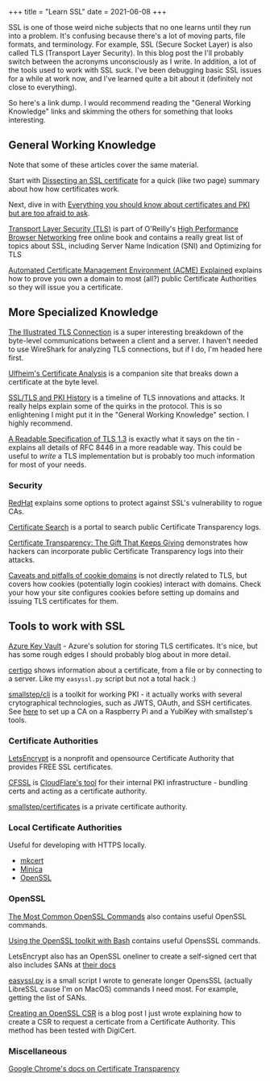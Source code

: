 +++
title = "Learn SSL"
date = 2021-06-08
+++

SSL is one of those weird niche subjects that no one learns until they run into a problem. It's confusing because there's a lot of moving parts, file formats, and terminology. For example, SSL (Secure Socket Layer) is also called TLS (Transport Layer Security). In this blog post the I'll probably switch between the acronyms unconsciously as I write. In addition, a lot of the tools used to work with SSL suck. I've been debugging basic SSL issues for a while at work now, and I've learned quite a bit about it (definitely not close to everything). 

So here's a link dump. I would recommend reading the "General Working Knowledge" links and skimming the others for something that looks interesting.

## General Working Knowledge

Note that some of these articles cover the same material.

Start with [Dissecting an SSL certificate](https://jvns.ca/blog/2017/01/31/whats-tls/) for a quick (like two page) summary about how how certificates work.

Next, dive in with [Everything you should know about certificates and PKI but are too afraid to ask](https://smallstep.com/blog/everything-pki/). 

[Transport Layer Security (TLS)](https://hpbn.co/transport-layer-security-tls/) is part of O'Reilly's [High Performance Browser Networking](https://hpbn.co/) free online book and contains a really great list of topics about SSL, including Server Name Indication (SNI) and Optimizing for TLS

[Automated Certificate Management Environment (ACME) Explained](https://sectigo.com/resource-library/what-is-acme-protocol) explains how to prove you own a domain to most (all?) public Certificate Authorities so they will issue you a certificate.

## More Specialized Knowledge

[The Illustrated TLS Connection](https://tls.ulfheim.net/) is a super interesting breakdown of the byte-level communications between a client and a server. I haven't needed to use WireShark for analyzing TLS connections, but if I do, I'm headed here first.

[Ulfheim's Certificate Analysis](https://tls13.ulfheim.net/certificate.html) is a companion site that breaks down a certificate at the byte level.

[SSL/TLS and PKI History](https://www.feistyduck.com/ssl-tls-and-pki-history/) is a timeline of TLS innovations and attacks. It really helps explain some of the quirks in the protocol. This is so enlightening I might put it in the "General Working Knowledge" section. I highly recommend.

[A Readable Specification of TLS 1.3](https://davidwong.fr/tls13/) is exactly what it says on the tin - explains all details of RFC 8446 in a more readable way. This could be useful to *write* a TLS implementation but is probably too much information for most of your needs.

### Security

[RedHat](https://www.redhat.com/sysadmin/pki-protection) explains some options to protect against SSL's vulnerability to rogue CAs.

[Certificate Search](https://crt.sh/) is a portal to search public Certificate Transparency logs.

[Certificate Transparency: The Gift That Keeps Giving](https://blog.rapid7.com/2018/01/04/certificate-transparency-the-gift-that-keeps-giving/) demonstrates how hackers can incorporate public Certificate Transparency logs into their attacks.

[Caveats and pitfalls of cookie domains](https://xebia.com/blog/caveats-and-pitfalls-of-cookie-domains/) is not directly related to TLS, but covers how cookies (potentially login cookies) interact with domains. Check your how your site configures cookies before setting up domains and issuing TLS certificates for them.

## Tools to work with SSL

[Azure Key Vault](https://docs.microsoft.com/en-us/azure/key-vault/general/basic-concepts) - Azure's solution for storing TLS certificates. It's nice, but has some rough edges I should probably blog about in more detail.

[certigo](https://github.com/square/certigo) shows information about a certificate, from a file or by connecting to a server. Like my `easyssl.py` script but not a total hack :)

[smallstep/cli](https://github.com/smallstep/cli) is a toolkit for working PKI - it actually works with several crytographical technologies, such as JWTS, OAuth, and SSH certificates. See [here](https://smallstep.com/blog/build-a-tiny-ca-with-raspberry-pi-yubikey/) to set up a CA on a Raspberry Pi and a YubiKey with smallstep's tools.

### Certificate Authorities

[LetsEncrypt](https://letsencrypt.org/) is a nonprofit and opensource Certificate Authority that provides FREE SSL certificates.

[CFSSL](https://github.com/cloudflare/cfssl) is [CloudFlare's tool](https://blog.cloudflare.com/introducing-cfssl/) for their internal PKI infrastructure - bundling certs and acting as a certificate authority.

[smallstep/certificates](https://github.com/smallstep/certificates) is a private certificate authority.

### Local Certificate Authorities

Useful for developing with HTTPS locally.

- [mkcert](https://github.com/FiloSottile/mkcert)
- [Minica](https://github.com/jsha/minica)
- [OpenSSL](https://deliciousbrains.com/ssl-certificate-authority-for-local-https-development/)

### OpenSSL

[The Most Common OpenSSL Commands](https://www.sslshopper.com/article-most-common-openssl-commands.html) also contains useful OpenSSL commands.

[Using the OpenSSL toolkit with Bash](https://www.linux-magazine.com/Online/Features/OpenSSL-with-Bash) contains useful OpensSSL commands.

LetsEncrypt also has an OpenSSL oneliner to create a self-signed cert that also includes SANs at [their docs](https://letsencrypt.org/docs/certificates-for-localhost/#making-and-trusting-your-own-certificates)

[easyssl.py](https://github.com/bbkane/dotfiles/blob/master/bin_common/bin_common/easyssl.py) is a small script I wrote to generate longer OpensSSL (actually LibreSSL cause I'm on MacOS) commands I need most. For example, getting the list of SANs.

[Creating an OpenSSL CSR](https://www.bbkane.com/blog/creating-an-openssl-csr/) is a blog post I just wrote explaining how to create a CSR to request a certicate from a Certificate Authority. This method has been tested with DigiCert.

### Miscellaneous

[Google Chrome's docs on Certificate Transparency](https://chromium.googlesource.com/chromium/src/+/refs/heads/main/net/docs/certificate-transparency.md)
